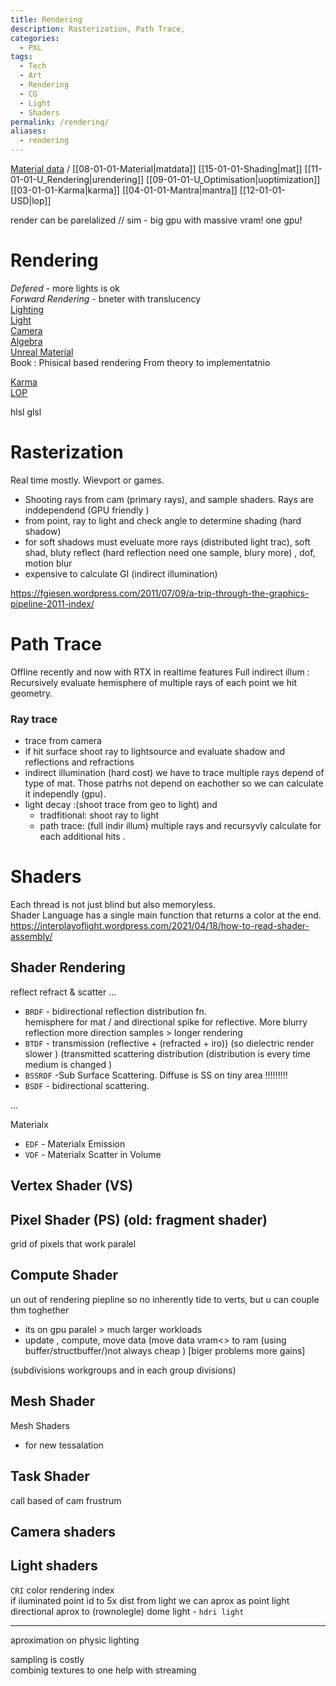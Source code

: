 ```yaml
---
title: Rendering
description: Rasterization, Path Trace,
categories:
  - PXL
tags:
  - Tech
  - Art
  - Rendering
  - CG
  - Light
  - Shaders
permalink: /rendering/
aliases:
  - rendering
---
```

[Material data](/matdata/) / [[08-01-01-Material|matdata]]
[[15-01-01-Shading|mat]]
[[11-01-01-U_Rendering|urendering]]
[[09-01-01-U_Optimisation|uoptimization]]
[[03-01-01-Karma|karma]]
[[04-01-01-Mantra|mantra]]
[[12-01-01-USD|lop]]

render can be parelalized // sim - big gpu with massive vram! one gpu!



# Rendering
*Defered* - more lights is ok    
*Forward Rendering* - bneter with translucency   
[Lighting](/ulight/)  
[Light](/light/)  
[Camera](/camera/)     
[Algebra](/algebra/)  
[Unreal Material](/umat/)   
Book :  Phisical based rendering From theory to implementatnio

[Karma](/karma/)  
[LOP](/lop/)  

hlsl
glsl

# Rasterization

Real time mostly. Wievport or games.
- Shooting rays from cam (primary rays), and sample shaders. Rays are inddependend (GPU friendly )
- from point, ray to light and check angle to determine shading (hard shadow)
- for soft shadows must eveluate more rays (distributed light trac),  soft shad, bluty reflect (hard reflection need one sample, blury more) , dof, motion blur
- expensive to calculate GI (indirect illumination)

https://fgiesen.wordpress.com/2011/07/09/a-trip-through-the-graphics-pipeline-2011-index/





# Path Trace
Offline recently and now with RTX in realtime features
Full indirect illum :  Recursively evaluate hemisphere of multiple rays of each point we hit geometry.

### Ray trace
- trace from camera
- if hit surface shoot ray to lightsource and evaluate shadow and reflections  and refractions
- indirect illumination (hard cost) we have to trace multiple rays depend of type of mat. Those patrhs not depend on eachother so we can calculate it independly (gpu).
- light decay :(shoot trace from geo to light) and
   - tradfitional: shoot ray to light
   - path trace: (full indir illum) multiple rays and recursyvly calculate for each additional hits .




# Shaders



Each thread is not just blind but also memoryless.  
Shader Language has a single main function that returns a color at the end.  
https://interplayoflight.wordpress.com/2021/04/18/how-to-read-shader-assembly/

## Shader Rendering
reflect refract & scatter ...  
- `BRDF` - bidirectional reflection distribution fn.     
hemisphere for mat / and directional spike for reflective. More blurry reflection more direction samples > longer rendering
- `BTDF` - transmission (reflective + (refracted + iro)) (so dielectric render slower ) (transmitted scattering distribution (distribution is every time medium is changed )   
- `BSSRDF` -Sub Surface Scattering. Diffuse is SS on tiny area !!!!!!!!!   
- `BSDF` - bidirectional scattering.

...

Materialx
- `EDF` - Materialx Emission
- `VDF` - Materialx Scatter in Volume

## Vertex Shader (VS)   

## Pixel Shader (PS) (old: fragment shader)    

grid of pixels that work paralel

## Compute Shader   


un out of rendering piepline so no inherently tide to verts, but u can couple thm toghether
- its on gpu paralel > much larger workloads
- update , compute, move data (move data vram<> to ram (using buffer/structbuffer/)not always cheap ) [biger problems more gains]



(subdivisions workgroups and in each group divisions)
## Mesh Shader    
Mesh Shaders    
- for new tessalation


## Task Shader
 call based of cam frustrum   





## Camera shaders


## Light shaders
`CRI` color rendering index  
if iluminated point id to 5x dist from light we can aprox as point light
directional aprox to (rownolegle)
dome light - `hdri light`


 -----------------


 aproximation on physic lighting


 sampling is costly    
 combinig textures to one help with streaming  
